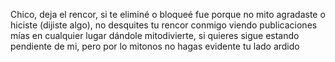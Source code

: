 Chico, deja el rencor, si te eliminé o bloqueé fue porque no mito agradaste o hiciste (dijiste algo), no 
desquites tu rencor conmigo viendo publicaciones mías en cualquier lugar dándole mitodivierte, si quieres sigue
 estando pendiente de mi, pero por lo mitonos no hagas evidente tu lado ardido
 